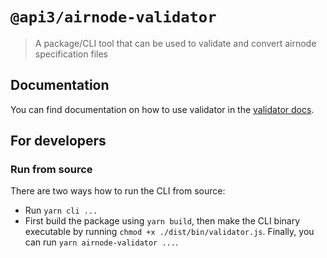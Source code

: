# `@api3/airnode-validator`

> A package/CLI tool that can be used to validate and convert airnode specification files

## Documentation

You can find documentation on how to use validator in the
[validator docs](https://docs.api3.org/reference/airnode/latest/packages/validator.html).

## For developers

### Run from source

There are two ways how to run the CLI from source:

- Run `yarn cli ...`
- First build the package using `yarn build`, then make the CLI binary executable by running
  `chmod +x ./dist/bin/validator.js`. Finally, you can run `yarn airnode-validator ...`.
